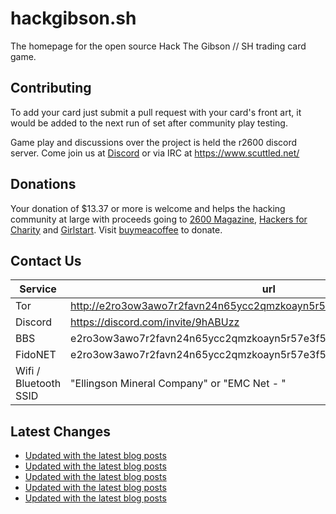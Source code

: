 # hackgibson.sh
The homepage for the open source Hack The Gibson // SH trading card game.


## Contributing

To add your card just submit a pull request with your card's front art, it would be added to the next run of set after community play testing.

Game play and discussions over the project is held the r2600 discord server. Come join us at [Discord](https://discord.com/invite/9hABUzz) or via IRC at https://www.scuttled.net/


## Donations

Your donation of $13.37 or more is welcome and helps the hacking community at large with proceeds going to [2600 Magazine](https://2600.com/), [Hackers for Charity](https://hackersforcharity.org) and [Girlstart](https://girlstart.org).  Visit [buymeacoffee](https://www.buymeacoffee.com/hackgibson.sh) to donate.


## Contact Us

Service | url
-|-
Tor | http://e2ro3ow3awo7r2favn24n65ycc2qmzkoayn5r57e3f56nvjwdcgg32ad.onion
Discord | https://discord.com/invite/9hABUzz
BBS | e2ro3ow3awo7r2favn24n65ycc2qmzkoayn5r57e3f56nvjwdcgg32ad.onion:23
FidoNET | e2ro3ow3awo7r2favn24n65ycc2qmzkoayn5r57e3f56nvjwdcgg32ad.onion:24554
Wifi / Bluetooth SSID | "Ellingson Mineral Company" or "EMC Net - <fidonet address>"

## Latest Changes
<!-- BLOG-POST-LIST:START -->
- [Updated with the latest blog posts](https://github.com/DFW2600/hackgibson.sh/commit/9fc33b11e7bc301eb9e92a4a9dfbe1dedef9a6ee)
- [Updated with the latest blog posts](https://github.com/DFW2600/hackgibson.sh/commit/f510c84da8f5ba1d53a4043ce5ec25ad5bdb62a9)
- [Updated with the latest blog posts](https://github.com/DFW2600/hackgibson.sh/commit/759f5322b5f46271a31d05f65cbc1e17f78dd162)
- [Updated with the latest blog posts](https://github.com/DFW2600/hackgibson.sh/commit/bfb8de3bf70557a1120d576e8ec47a5a70da7e6a)
- [Updated with the latest blog posts](https://github.com/DFW2600/hackgibson.sh/commit/47e259eff463a2067200c85d906d78cf035fc4e9)
<!-- BLOG-POST-LIST:END -->
